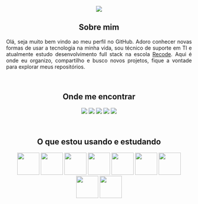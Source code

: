 
<p align="center"><img src="https://media.giphy.com/media/zOvBKUUEERdNm/giphy.gif"></p>

<h2 align="center">Sobre mim</h2>
<p align="justify">Olá, seja muito bem vindo ao meu perfil no GitHub. Adoro conhecer novas formas de usar a tecnologia na minha vida, sou técnico de suporte em TI e atualmente estudo desenvolvimento full stack na escola <a href="https://recode.org.br/">Recode</a>. Aqui é onde eu organizo, compartilho e busco novos projetos, fique a vontade para explorar meus repositórios.</p>
<br>

<h2 align="center">Onde me encontrar</h2>
<p align="center">
<a href="https://www.linkedin.com/in/naassom-pedro-4aa00995/"><img src="https://img.shields.io/badge/LinkedIn-166798?style=for-the-badge&logo=linkedin&logoColor=white"></a>
<a href="mailto:naassom7@gmail.com"><img src="https://img.shields.io/badge/Gmail-166798?style=for-the-badge&logo=gmail&logoColor=white"></a>
<img href="SEUTWITTER" src="https://img.shields.io/badge/Twitter-166798?style=for-the-badge&logo=twitter&logoColor=white">
<img href="SEUDISCORD" src="https://img.shields.io/badge/Discord-166798?style=for-the-badge&logo=discord&logoColor=white">
<img href="SEU TELEGRAM" src="https://img.shields.io/badge/Telegram-166798?style=for-the-badge&logo=telegram&logoColor=white"></p>
<br>
 
<h2 align="center">O que estou usando e estudando</h2>
<p align="center">
<img width="60px" src="https://cdn.jsdelivr.net/gh/devicons/devicon/icons/html5/html5-plain.svg"/>
<img width="60px" src="https://cdn.jsdelivr.net/gh/devicons/devicon/icons/css3/css3-plain.svg" />
<img width="60px" src="https://cdn.jsdelivr.net/gh/devicons/devicon/icons/javascript/javascript-original.svg" />  
<img  width="60px" src="https://cdn.jsdelivr.net/gh/devicons/devicon/icons/java/java-original.svg" />
<img  width="60px" src="https://cdn.jsdelivr.net/gh/devicons/devicon/icons/python/python-original.svg" />
<img  width="60px" src="https://cdn.jsdelivr.net/gh/devicons/devicon/icons/bootstrap/bootstrap-plain.svg" />
<img  width="60px" src="https://cdn.jsdelivr.net/gh/devicons/devicon/icons/mysql/mysql-plain.svg" />
<img  width="60px" src="https://cdn.jsdelivr.net/gh/devicons/devicon/icons/git/git-plain.svg" />
<img width="60px" src="https://cdn.jsdelivr.net/gh/devicons/devicon/icons/linux/linux-original.svg" /></p>
<br>














<!--
**naassom-pedro/naassom-pedro** is a ✨ _special_ ✨ repository because its `README.md` (this file) appears on your GitHub profile.

Here are some ideas to get you started:

- 🔭 I’m currently working on ...
- 🌱 I’m currently learning ...
- 👯 I’m looking to collaborate on ...
- 🤔 I’m looking for help with ...
- 💬 Ask me about ...
- 📫 How to reach me: ...
- 😄 Pronouns: ...
- ⚡ Fun fact: ...
-->
